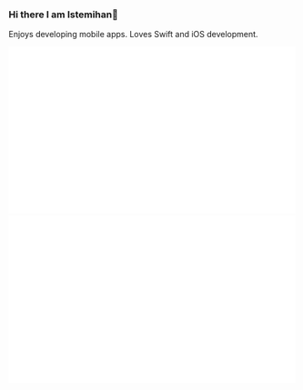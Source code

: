 ### Hi there I am Istemihan👋

Enjoys developing mobile apps. Loves Swift and iOS development.

![](https://raw.githubusercontent.com/celikistemihan/visualization/master/generated/languages.svg)
![](https://raw.githubusercontent.com/celikistemihan/visualization/76a015b4f710e40bd0342a3e8934d17f7331c97a/generated/overview.svg)


